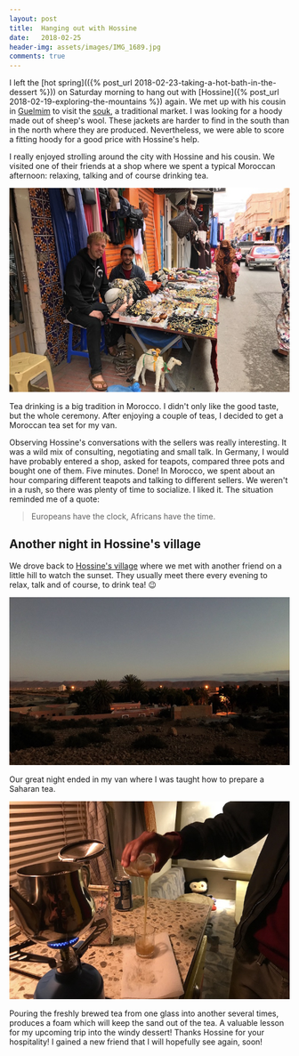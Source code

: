 ```yaml
---
layout: post
title:  Hanging out with Hossine
date:   2018-02-25
header-img: assets/images/IMG_1689.jpg
comments: true
---
```


I left the [hot spring](({% post_url 2018-02-23-taking-a-hot-bath-in-the-dessert %})) on Saturday morning to hang out with [Hossine]({% post_url 2018-02-19-exploring-the-mountains %}) again. We met up with his cousin in [Guelmim](https://www.google.com/maps/place/Guelmim+81000,+Morocco/) to visit the [souk](https://www.google.com/maps/place/Souk+Amhirich/), a traditional market. I was looking for a hoody made out of sheep's wool. These jackets are harder to find in the south than in the north where they are produced. Nevertheless, we were able to score a fitting hoody for a good price with Hossine's help.

I really enjoyed strolling around the city with Hossine and his cousin. We visited one of their friends at a shop where we spent a typical Moroccan afternoon: relaxing, talking and of course drinking tea.

![Hossine and me sitting in front of his friend's shop](/assets/images/IMG_1685.jpg)

Tea drinking is a big tradition in Morocco. I didn't only like the good taste, but the whole ceremony. After enjoying a couple of teas, I decided to get a Moroccan tea set for my van.

Observing Hossine's conversations with the sellers was really interesting. It was a wild mix of consulting, negotiating and small talk. In Germany, I would have probably entered a shop, asked for teapots, compared three pots and bought one of them. Five minutes. Done! In Morocco, we spent about an hour comparing different teapots and talking to different sellers. We weren't in a rush, so there was plenty of time to socialize. I liked it. The situation reminded me of a quote:

> Europeans have the clock, Africans have the time.

## Another night in Hossine's village

We drove back to [Hossine's village](https://www.google.com/maps/place/Abaynou,+Morocco/) where we met with another friend on a little hill to watch the sunset. They usually meet there every evening to relax, talk and of course, to drink tea! :wink:

![Sunset in Abaynou](/assets/images/IMG_1689.jpg)

Our great night ended in my van where I was taught how to prepare a Saharan tea.

![Preparing a Saharan tea](/assets/images/IMG_1694.jpg)

Pouring the freshly brewed tea from one glass into another several times, produces a foam which will keep the sand out of the tea. A valuable lesson for my upcoming trip into the windy dessert! Thanks Hossine for your hospitality! I gained a new friend that I will hopefully see again, soon!

